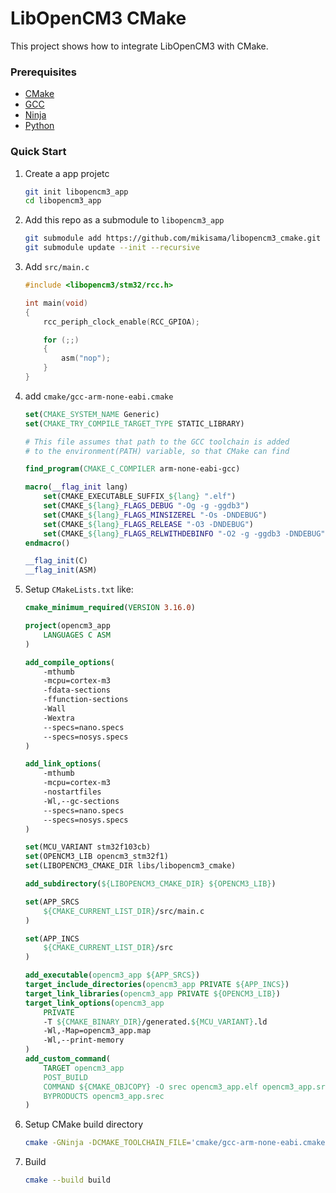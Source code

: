 # LibOpenCM3 CMake

This project shows how to integrate LibOpenCM3 with CMake.

### Prerequisites

* [CMake](https://github.com/Kitware/CMake/releases)
* [GCC](https://github.com/xpack-dev-tools/arm-none-eabi-gcc-xpack/releases)
* [Ninja](https://github.com/ninja-build/ninja/releases)
* [Python](https://www.python.org/downloads)

### Quick Start

1. Create a app projetc
    ```bash
    git init libopencm3_app
    cd libopencm3_app
    ```
2. Add this repo as a submodule to `libopencm3_app`
    ```bash
    git submodule add https://github.com/mikisama/libopencm3_cmake.git libs/libopencm3_cmake
    git submodule update --init --recursive
    ```
3. Add `src/main.c`
    ```c
    #include <libopencm3/stm32/rcc.h>

    int main(void)
    {
        rcc_periph_clock_enable(RCC_GPIOA);

        for (;;)
        {
            asm("nop");
        }
    }
    ```
4. add `cmake/gcc-arm-none-eabi.cmake`
    ```cmake
    set(CMAKE_SYSTEM_NAME Generic)
    set(CMAKE_TRY_COMPILE_TARGET_TYPE STATIC_LIBRARY)

    # This file assumes that path to the GCC toolchain is added
    # to the environment(PATH) variable, so that CMake can find

    find_program(CMAKE_C_COMPILER arm-none-eabi-gcc)

    macro(__flag_init lang)
        set(CMAKE_EXECUTABLE_SUFFIX_${lang} ".elf")
        set(CMAKE_${lang}_FLAGS_DEBUG "-Og -g -ggdb3")
        set(CMAKE_${lang}_FLAGS_MINSIZEREL "-Os -DNDEBUG")
        set(CMAKE_${lang}_FLAGS_RELEASE "-O3 -DNDEBUG")
        set(CMAKE_${lang}_FLAGS_RELWITHDEBINFO "-O2 -g -ggdb3 -DNDEBUG")
    endmacro()

    __flag_init(C)
    __flag_init(ASM)
    ```
5. Setup `CMakeLists.txt` like:
    ```cmake
    cmake_minimum_required(VERSION 3.16.0)

    project(opencm3_app
        LANGUAGES C ASM
    )

    add_compile_options(
        -mthumb
        -mcpu=cortex-m3
        -fdata-sections
        -ffunction-sections
        -Wall
        -Wextra
        --specs=nano.specs
        --specs=nosys.specs
    )

    add_link_options(
        -mthumb
        -mcpu=cortex-m3
        -nostartfiles
        -Wl,--gc-sections
        --specs=nano.specs
        --specs=nosys.specs
    )

    set(MCU_VARIANT stm32f103cb)
    set(OPENCM3_LIB opencm3_stm32f1)
    set(LIBOPENCM3_CMAKE_DIR libs/libopencm3_cmake)

    add_subdirectory(${LIBOPENCM3_CMAKE_DIR} ${OPENCM3_LIB})

    set(APP_SRCS
        ${CMAKE_CURRENT_LIST_DIR}/src/main.c
    )

    set(APP_INCS
        ${CMAKE_CURRENT_LIST_DIR}/src
    )

    add_executable(opencm3_app ${APP_SRCS})
    target_include_directories(opencm3_app PRIVATE ${APP_INCS})
    target_link_libraries(opencm3_app PRIVATE ${OPENCM3_LIB})
    target_link_options(opencm3_app
        PRIVATE
        -T ${CMAKE_BINARY_DIR}/generated.${MCU_VARIANT}.ld
        -Wl,-Map=opencm3_app.map
        -Wl,--print-memory
    )
    add_custom_command(
        TARGET opencm3_app
        POST_BUILD
        COMMAND ${CMAKE_OBJCOPY} -O srec opencm3_app.elf opencm3_app.srec
        BYPRODUCTS opencm3_app.srec
    )
    ```
6. Setup CMake build directory
    ```bash
    cmake -GNinja -DCMAKE_TOOLCHAIN_FILE='cmake/gcc-arm-none-eabi.cmake' -DCMAKE_EXPORT_COMPILE_COMMANDS=ON -DCMAKE_BUILD_TYPE=Debug -Bbuild .
    ```
7. Build
    ```bash
    cmake --build build
    ```
